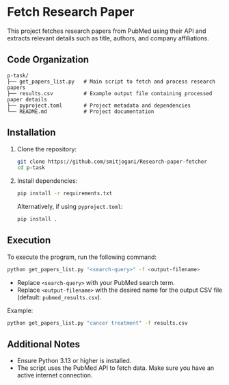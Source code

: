 # Fetch Research Paper

This project fetches research papers from PubMed using their API and extracts relevant details such as title, authors, and company affiliations.

## Code Organization

```
p-task/
├── get_papers_list.py   # Main script to fetch and process research papers
├── results.csv          # Example output file containing processed paper details
├── pyproject.toml       # Project metadata and dependencies
└── README.md            # Project documentation
```

## Installation

1. Clone the repository:
   ```bash
   git clone https://github.com/smitjogani/Research-paper-fetcher
   cd p-task
   ```

2. Install dependencies:
   ```bash
   pip install -r requirements.txt
   ```

   Alternatively, if using `pyproject.toml`:
   ```bash
   pip install .
   ```

## Execution

To execute the program, run the following command:

```bash
python get_papers_list.py "<search-query>" -f <output-filename>
```

- Replace `<search-query>` with your PubMed search term.
- Replace `<output-filename>` with the desired name for the output CSV file (default: `pubmed_results.csv`).

Example:
```bash
python get_papers_list.py "cancer treatment" -f results.csv
```

## Additional Notes

- Ensure Python 3.13 or higher is installed.
- The script uses the PubMed API to fetch data. Make sure you have an active internet connection.
